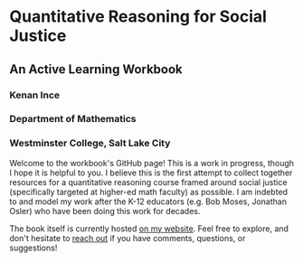 # Quantitative Reasoning for Social Justice
## An Active Learning Workbook

### Kenan Ince
### Department of Mathematics
### Westminster College, Salt Lake City

Welcome to the workbook's GitHub page! This is a work in progress, though I hope it is helpful to you. I believe this is the first attempt to collect together resources for a quantitative reasoning course framed around social justice (specifically targeted at higher-ed math faculty) as possible. I am indebted to and model my work after the K-12 educators (e.g. Bob Moses, Jonathan Osler) who have been doing this work for decades.

The book itself is currently hosted [on my website](https://cs.westminstercollege.edu/~kince/qr4sj/). Feel free to explore, and don't hesitate to [reach out](mailto:kince@westminstercollege.edu) if you have comments, questions, or suggestions!
